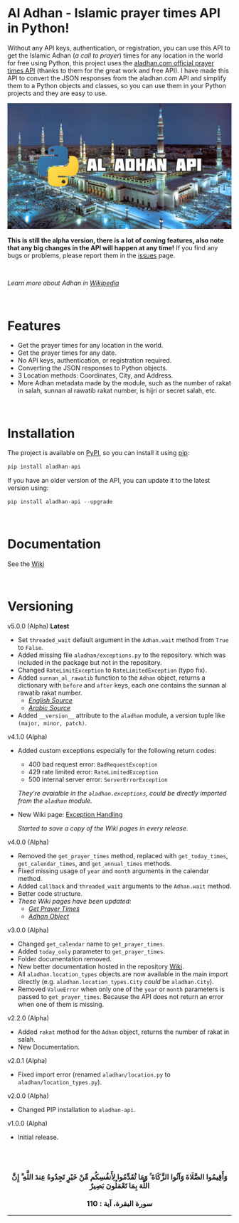 # Al Adhan - Islamic prayer times API in Python!

Without any API keys, authentication, or registration, you can use this API to get the Islamic Adhan (_a call to prayer_) times  for any location in the world for free using Python, this project uses the [aladhan.com official prayer times API](https://aladhan.com/prayer-times-api) (thanks to them for the great work and free API). I have made this API to convert the JSON responses from the aladhan.com API and simplify them to a Python objects and classes, so you can use them in your Python projects and they are easy to use. 

<img src="./thumbnail.jpg">

**This is still the alpha version, there is a lot of coming features, also note that any big changes in the API will happen at any time!** If you find any bugs or problems, please report them in the [issues](https://www.github.com/Kh4lidMD/AlAdhan/issues) page.

<br>

_Learn more about Adhan in [Wikipedia](https://en.wikipedia.org/wiki/Adhan)_

<br>

# Features

- Get the prayer times for any location in the world.
- Get the prayer times for any date.
- No API keys, authentication, or registration required.
- Converting the JSON responses to Python objects.
- 3 Location methods: Coordinates, City, and Address.
- More Adhan metadata made by the module, such as the number of rakat in salah, sunnan al rawatib rakat number, is hijri or secret salah, etc.

<br>

# Installation

The project is available on [PyPI](https://pypi.org/project/aladhan-api/), so you can install it using [pip](https://www.w3schools.com/python/python_pip.asp):

```python
pip install aladhan-api
```

If you have an older version of the API, you can update it to the latest version using:

```python
pip install aladhan-api --upgrade
```

<br>

# Documentation

See the [Wiki](https://www.github.com/Kh4lidMD/AlAdhan/wiki)

<br>

# Versioning

v5.0.0 (Alpha) **Latest**

- Set `threaded_wait` default argument in the `Adhan.wait` method from `True` to `False`.
- Added missing file `aladhan/exceptions.py` to the repository. which was included in the package but not in the repository.
- Changed `RateLimitException` to `RateLimitedException` (typo fix).
- Added `sunnan_al_rawatib` function to the `Adhan` object, returns a dictionary with `before` and `after` keys, each one contains the sunnan al rawatib rakat number.
  - _[English Source](https://www.wikihow.com/Pray-Sunnah-Prayers)_
  - _[Arabic Source](https://mawdoo3.com/%D9%85%D8%A7_%D9%87%D9%8A_%D8%B3%D9%86%D9%86_%D8%A7%D9%84%D8%B5%D9%84%D8%A7%D8%A9_%D8%A7%D9%84%D9%85%D8%A4%D9%83%D8%AF%D8%A9)_
- Added `__version__` attribute to the `aladhan` module, a version tuple like `(major, minor, patch)`.

v4.1.0 (Alpha)

- Added custom exceptions especially for the following return codes:
  - 400 bad request error: `BadRequestException`
  - 429 rate limited error: `RateLimitedException`
  - 500 internal server error: `ServerErrorException`

  _They're avaialble in the `aladhan.exceptions`, could be directly imported from the `aladhan` module._
- New Wiki page: [Exception Handling](https://www.github.com/Kh4lidMD/AlAdhan/wiki/Exception-Handling)

  _Started to save a copy of the Wiki pages in every release._

v4.0.0 (Alpha)

- Removed the `get_prayer_times` method, replaced with `get_today_times`, `get_calendar_times`, and `get_annual_times` methods.
- Fixed missing usage of `year` and `month` arguments in the calendar method.
- Added `callback` and `threaded_wait` arguments to the `Adhan.wait` method.
- Better code structure.
- _These Wiki pages have been updated:_
  - [_Get Prayer Times_](https://www.github.com/Kh4lidMD/AlAdhan/wiki/Get-Prayer-Times)
  - [_Adhan Object_](https://www.github.com/Kh4lidMD/AlAdhan/wiki/Adhan-Object)

v3.0.0 (Alpha)

- Changed `get_calendar` name to `get_prayer_times`.
- Added `today_only` parameter to `get_prayer_times`.
- Folder documentation removed.
- New better documentation hosted in the repository [Wiki](https://www.github.com/Kh4lidMD/AlAdhan/wiki).
- All `aladhan.location_types` objects are now available in the main import directly (e.g. `aladhan.location_types.City` _could_ be `aladhan.City`).
- Removed `ValueError` when only one of the `year` or `month` parameters is passed to `get_prayer_times`. Because the API does not return an error when one of them is missing.

v2.2.0 (Alpha)

- Added `rakat` method for the `Adhan` object, returns the number of rakat in salah.
- New Documentation.

v2.0.1 (Alpha)

- Fixed import error (renamed `aladhan/location.py` to `aladhan/location_types.py`).

v2.0.0 (Alpha)

- Changed PIP installation to `aladhan-api`.

v1.0.0 (Alpha)

- Initial release.

<br><br>

<h3 align="center">
وَأَقِيمُوا الصَّلَاةَ وَآتُوا الزَّكَاةَ ۚ وَمَا تُقَدِّمُوا لِأَنفُسِكُم مِّنْ خَيْرٍ تَجِدُوهُ عِندَ اللَّهِ ۗ إِنَّ اللَّهَ بِمَا تَعْمَلُونَ بَصِيرٌ
<br><br>
سورة البقرة، آية : 110
</h3>
<hr>
